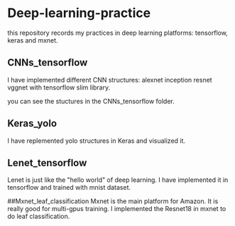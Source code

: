 # Deep-learning-practice
this repository records my practices in deep learning platforms: tensorflow, keras and mxnet.

## CNNs_tensorflow
I have implemented different CNN structures: alexnet inception resnet vggnet with tensorflow slim library.

you can see the stuctures in the CNNs_tensorflow folder.

## Keras_yolo
I have replemented yolo structures in Keras and visualized it.

## Lenet_tensorflow
Lenet is just like the "hello world" of deep learning. I have implemented it in tensorflow and trained with mnist dataset.

##Mxnet_leaf_classification
Mxnet is the main platform for Amazon. It is really good for multi-gpus training. I implemented the Resnet18 in mxnet to do leaf classification.
